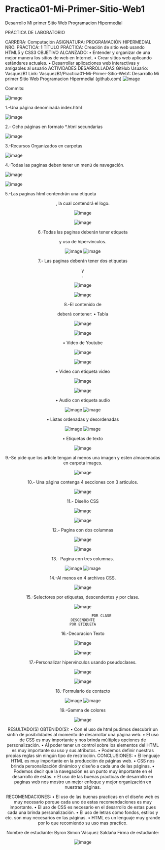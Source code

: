 # Practica01-Mi-Primer-Sitio-Web1
Desarrollo Mi primer Sitio Web Programacion Hipermedial

PRÁCTICA DE LABORATORIO 

CARRERA: Computación 	ASIGNATURA:  PROGRAMACIÓN HIPERMEDIAL
NRO. PRÁCTICA:	1	TÍTULO PRÁCTICA: Creación de sitio web usando HTML5 y CSS3
OBJETIVO ALCANZADO:
•	Entender y organizar de una mejor manera los sitios de web en Internet. 
•	Crear sitios web aplicando estándares actuales. 
•	Desarrollar aplicaciones web interactivas y amigables al usuario
ACTIVIDADES DESARROLLADAS
GitHub
Usuario: VasquezB1
Link: VasquezB1/Practica01-Mi-Primer-Sitio-Web1: Desarrollo Mi primer Sitio Web Programacion Hipermedial (github.com)
 ![image](https://user-images.githubusercontent.com/49033314/116833920-6cd59680-ab81-11eb-9509-69f084987341.png)
 
Commits:

![image](https://user-images.githubusercontent.com/49033314/116833923-70691d80-ab81-11eb-97d3-8da02a91da7d.png)

1.-Una página denominada index.html

 ![image](https://user-images.githubusercontent.com/49033314/116833937-81b22a00-ab81-11eb-890a-fee5edda8ea0.png)

2.- Ocho páginas en formato *.html secundarias

 ![image](https://user-images.githubusercontent.com/49033314/116833938-8545b100-ab81-11eb-9d0f-65f35b025124.png)

3.-Recursos Organizados en carpetas

 ![image](https://user-images.githubusercontent.com/49033314/116833941-87a80b00-ab81-11eb-967b-9782a8252122.png)

4.-Todas las paginas deben tener un menú de navegación.
 
 ![image](https://user-images.githubusercontent.com/49033314/116833969-a9a18d80-ab81-11eb-8c7f-80382c8e2a2d.png)

 ![image](https://user-images.githubusercontent.com/49033314/116833972-ae664180-ab81-11eb-9746-6f6c30ec4552.png)

5.-Las paginas html contendrán una etiqueta <header>, la cual contendrá el logo.
 
 ![image](https://user-images.githubusercontent.com/49033314/116833977-b58d4f80-ab81-11eb-8ddb-ebdddf9f4b5a.png)
 
 ![image](https://user-images.githubusercontent.com/49033314/116833982-b920d680-ab81-11eb-8324-6c77ed6d5d39.png)


6.-Todas las paginas deberán tener etiqueta <footer> y uso de hipervínculos.
 
 ![image](https://user-images.githubusercontent.com/49033314/116833986-bfaf4e00-ab81-11eb-8fc6-92852c20038c.png)
![image](https://user-images.githubusercontent.com/49033314/116833988-c211a800-ab81-11eb-8423-b087462e403b.png)

 
7.- Las paginas deberán tener dos etiquetas <section> <article> y <aside>.
 
 ![image](https://user-images.githubusercontent.com/49033314/116833992-c63dc580-ab81-11eb-894f-2f2829259afd.png)

 ![image](https://user-images.githubusercontent.com/49033314/116833997-c938b600-ab81-11eb-968e-f3c915b79882.png)

8.-El contenido de <article> deberá contener:
•	Tabla

![image](https://user-images.githubusercontent.com/49033314/116834008-da81c280-ab81-11eb-8a6e-52c6dd8145cf.png)

![image](https://user-images.githubusercontent.com/49033314/116834010-dc4b8600-ab81-11eb-8eda-cc9cc943a2cf.png)



•	Video de Youtube
 
 ![image](https://user-images.githubusercontent.com/49033314/116834017-e2416700-ab81-11eb-8ad7-7243228dd148.png)

![image](https://user-images.githubusercontent.com/49033314/116834020-e53c5780-ab81-11eb-91c1-0deafe3a511d.png)

•	Video con etiqueta video


![image](https://user-images.githubusercontent.com/49033314/116834024-eb323880-ab81-11eb-8aa2-6f9218ec3ad3.png)


![image](https://user-images.githubusercontent.com/49033314/116834027-ecfbfc00-ab81-11eb-9328-0c5412559106.png)



 
•	Audio con etiqueta audio
 
 ![image](https://user-images.githubusercontent.com/49033314/116834029-f2594680-ab81-11eb-92bc-adb896c4875b.png)
![image](https://user-images.githubusercontent.com/49033314/116834030-f4bba080-ab81-11eb-8c88-6611a3ad968b.png)

 
•	Listas ordenadas y desordenadas
 
 ![image](https://user-images.githubusercontent.com/49033314/116834033-f71dfa80-ab81-11eb-8c5d-44939a05d1cf.png)
![image](https://user-images.githubusercontent.com/49033314/116834035-f8e7be00-ab81-11eb-9f44-9510df1d7d26.png)

 

•	Etiquetas de texto



![image](https://user-images.githubusercontent.com/49033314/116834041-013ff900-ab82-11eb-9919-effc0bf537d7.png)





9.-Se pide que los article tengan al menos una imagen y esten almacenadas en carpeta images.

![image](https://user-images.githubusercontent.com/49033314/116834066-19b01380-ab82-11eb-9cff-55916e81176f.png)



10.- Una página contenga 4 secciones con 3 artículos.


![image](https://user-images.githubusercontent.com/49033314/116834068-1c126d80-ab82-11eb-9809-6f016af63653.png)

















	


11.- Diseño CSS

![image](https://user-images.githubusercontent.com/49033314/116834072-1e74c780-ab82-11eb-824a-ede66eb1bccc.png)

![image](https://user-images.githubusercontent.com/49033314/116834074-203e8b00-ab82-11eb-8caf-d3286f6726b9.png)



12.- Pagina con dos columnas


![image](https://user-images.githubusercontent.com/49033314/116834079-22a0e500-ab82-11eb-9550-e8af298c467f.png)


![image](https://user-images.githubusercontent.com/49033314/116834083-25033f00-ab82-11eb-9deb-97690bf43741.png)




13.- Pagina con tres columnas.

![image](https://user-images.githubusercontent.com/49033314/116834089-29c7f300-ab82-11eb-8c24-cc292d43dc6a.png)
![image](https://user-images.githubusercontent.com/49033314/116834092-2c2a4d00-ab82-11eb-99c8-d2ca28ce88f4.png)


14.-Al menos en 4 archivos CSS.
 
 ![image](https://user-images.githubusercontent.com/49033314/116834095-2f253d80-ab82-11eb-9150-6dd7bed0db1d.png)

 
15.-Selectores por etiquetas, descendentes y por clase.

 
![image](https://user-images.githubusercontent.com/49033314/116834106-377d7880-ab82-11eb-88a5-175a1d4d56d4.png)


                     POR CLASE                                                         DESCENDENTE                                                            POR ETIQUETA

16.-Decoracion Texto



![image](https://user-images.githubusercontent.com/49033314/116834110-3a786900-ab82-11eb-84d7-02f49d085263.png)

![image](https://user-images.githubusercontent.com/49033314/116834114-3c422c80-ab82-11eb-9e9d-e780f70b05eb.png)






	


17.-Personalizar hipervínculos usando pseudoclases.


![image](https://user-images.githubusercontent.com/49033314/116834115-3ea48680-ab82-11eb-93e1-1112d1d8a330.png)

![image](https://user-images.githubusercontent.com/49033314/116834123-406e4a00-ab82-11eb-8a33-1e65b6985084.png)






18.-Formulario de contacto

![image](https://user-images.githubusercontent.com/49033314/116834127-43693a80-ab82-11eb-8661-c5b982df03c5.png)
![image](https://user-images.githubusercontent.com/49033314/116834130-4532fe00-ab82-11eb-97f3-fd91b2eb1792.png)


19.-Gamma de colores
 
 ![image](https://user-images.githubusercontent.com/49033314/116834134-46fcc180-ab82-11eb-8354-afd3d072bfac.png)



RESULTADO(S) OBTENIDO(S):
•	Con el uso de html pudimos descubrir un sinfín de posibilidades al momento de desarrollar una página web.
•	El uso de CSS es muy importante y nos brinda múltiples opciones de personalización.
•	Al poder tener un control sobre los elementos del HTML es muy importante su uso y sus atributos.
•	Podemos definir nuestras propias reglas sin ningún tipo de restricción.
CONCLUSIONES:
•	El lenguaje HTML es muy importante en la producción de páginas web.
•	CSS nos brinda personalización dinámico y diseño a cada una de las páginas.
•	Podemos decir que la navegación es un punto muy importante en el desarrollo de estas.
•	El uso de las buenas practicas de desarrollo en paginas web nos mostro un mejor enfoque y mejor organización en nuestras páginas.

RECOMENDACIONES:
•	El uso de las buenas practicas en el diseño web es muy necesario porque cada uno de estas recomendaciones es muy importante.
•	El uso de CSS es necesario en el desarrollo de estas pues cada una brinda personalización.
•	El uso de letras como fondos, estilos y etc. son muy necesarios en las páginas.
•	HTML es un lenguaje muy grande por lo que recomiendo su uso mas practico.

Nombre de estudiante: Byron Simon Vásquez Saldaña
Firma de estudiante: 


![image](https://user-images.githubusercontent.com/49033314/116834138-4a904880-ab82-11eb-8652-7f256f7cb2d9.png)


